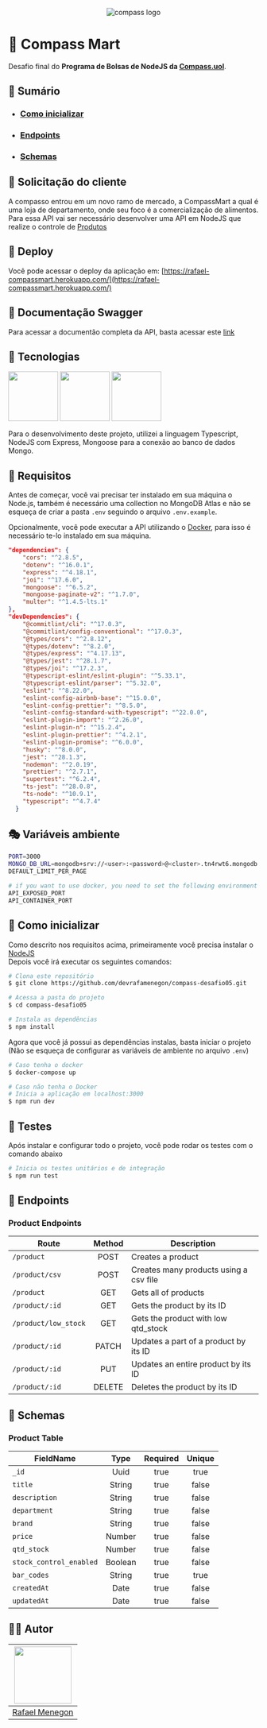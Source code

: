 <p align="center">
  <img alt="compass logo" src="https://user-images.githubusercontent.com/65569815/176964539-fe858838-0d07-418e-9220-b6d94461ecee.png" />
</p>

# 🏪 Compass Mart

Desafio final do **Programa de Bolsas de NodeJS da [Compass.uol](https://compass.uol/)**.

## 🧾 Sumário
* ### [Como inicializar](#-como-inicializar)
* ### [Endpoints](#-endpoints)
* ### [Schemas](#-schemas)

## 📖 Solicitação do cliente
A compasso entrou em um novo ramo de mercado, a CompassMart a qual é uma loja de departamento, onde seu foco é a comercialização de alimentos. Para essa API vai ser necessário desenvolver uma API em NodeJS que realize o controle de [Produtos](#product-table)

## 🚀 Deploy
Você pode acessar o deploy da aplicação em: [https://rafael-compassmart.herokuapp.com/](https://rafael-compassmart.herokuapp.com/)

## 📗 Documentação Swagger
Para acessar a documentão completa da API, basta acessar este [link](https://app.swaggerhub.com/apis/devrafamenegon/CompassMart/1.0.0)

## 🧰 Tecnologias

<p>
  <img src="https://user-images.githubusercontent.com/65569815/182266557-f2d0c589-fe31-4d65-b867-cb40385066a0.svg" width="100">
  <img src="https://user-images.githubusercontent.com/65569815/182253645-6966537e-18ed-4c47-974b-22510cc3d834.png" width="100">
  <img src="https://user-images.githubusercontent.com/65569815/187051607-c61423cb-a4c8-480c-9655-ff038a001ed7.jpg" width="100">
</p>

Para o desenvolvimento deste projeto, utilizei a linguagem Typescript, NodeJS com Express, Mongoose para a conexão ao banco de dados Mongo.
<br/>

## 🔑 Requisitos

Antes de começar, você vai precisar ter instalado em sua máquina o Node.js, também é necessário uma collection no MongoDB Atlas e não se esqueça de criar a pasta `.env` seguindo o arquivo `.env.example`.

Opcionalmente, você pode executar a API utilizando o [Docker]('https://www.docker.com/products/docker-desktop/'), para isso é necessário te-lo instalado em sua máquina.

```json
"dependencies": {
    "cors": "^2.8.5",
    "dotenv": "^16.0.1",
    "express": "^4.18.1",
    "joi": "^17.6.0",
    "mongoose": "^6.5.2",
    "mongoose-paginate-v2": "^1.7.0",
    "multer": "^1.4.5-lts.1"
},
"devDependencies": {
    "@commitlint/cli": "^17.0.3",
    "@commitlint/config-conventional": "^17.0.3",
    "@types/cors": "^2.8.12",
    "@types/dotenv": "^8.2.0",
    "@types/express": "^4.17.13",
    "@types/jest": "^28.1.7",
    "@types/joi": "^17.2.3",
    "@typescript-eslint/eslint-plugin": "^5.33.1",
    "@typescript-eslint/parser": "^5.32.0",
    "eslint": "^8.22.0",
    "eslint-config-airbnb-base": "^15.0.0",
    "eslint-config-prettier": "^8.5.0",
    "eslint-config-standard-with-typescript": "^22.0.0",
    "eslint-plugin-import": "^2.26.0",
    "eslint-plugin-n": "^15.2.4",
    "eslint-plugin-prettier": "^4.2.1",
    "eslint-plugin-promise": "^6.0.0",
    "husky": "^8.0.0",
    "jest": "^28.1.3",
    "nodemon": "^2.0.19",
    "prettier": "^2.7.1",
    "supertest": "^6.2.4",
    "ts-jest": "^28.0.8",
    "ts-node": "^10.9.1",
    "typescript": "^4.7.4"
  }
```

## 🎭 Variáveis ambiente
```bash
PORT=3000
MONGO_DB_URL=mongodb+srv://<user>:<password>@<cluster>.tn4rwt6.mongodb.net/<collection>?retryWrites=true&w=majority
DEFAULT_LIMIT_PER_PAGE

# if you want to use docker, you need to set the following environment variables
API_EXPOSED_PORT
API_CONTAINER_PORT
```

## 🏁 Como inicializar

Como descrito nos requisitos acima, primeiramente você precisa instalar o [NodeJS](https://nodejs.org/en/)
<br/>
Depois você irá executar os seguintes comandos:

```bash
# Clona este repositório
$ git clone https://github.com/devrafamenegon/compass-desafio05.git

# Acessa a pasta do projeto
$ cd compass-desafio05

# Instala as dependências
$ npm install
```

Agora que você já possui as dependências instalas, basta iniciar o projeto (Não se esqueça de configurar as variáveis de ambiente no arquivo `.env`)

```bash
# Caso tenha o docker
$ docker-compose up

# Caso não tenha o Docker
# Inicia a aplicação em localhost:3000
$ npm run dev

```

## 🧪 Testes

Após instalar e configurar todo o projeto, você pode rodar os testes com o comando abaixo

```bash
# Inicia os testes unitários e de integração
$ npm run test
```

## 🚪 Endpoints

### Product Endpoints
|       Route           |    Method    |                   Description                     |                                                                         
|   ---------------     | :----------: |  ----------------------------------------------   |                                                                           
|  `/product`           |    POST      |  Creates a product                                | 
|  `/product/csv`       |    POST      |  Creates many products using a csv file           |    
|  `/product`           |    GET       |  Gets all of products                             |   
|  `/product/:id`       |    GET       |  Gets the product by its ID                       |  
|  `/product/low_stock` |    GET       |  Gets the product with low qtd_stock              |  
|  `/product/:id`       |    PATCH     |  Updates a part of a product by its ID            |    
|  `/product/:id`       |    PUT       |  Updates an entire product by its ID              |
|  `/product/:id`       |    DELETE    |  Deletes the product by its ID                    |
   
## 🧱 Schemas

### Product Table
|        FieldName        |    Type   | Required | Unique |
|-------------------------|:---------:|:--------:|:------:|
| `_id`                   | Uuid      | true     | true   |
| `title`                 | String    | true     | false  |
| `description`           | String    | true     | false  |
| `department`            | String    | true     | false  |
| `brand`                 | String    | true     | false  |
| `price`                 | Number    | true     | false  |
| `qtd_stock`             | Number    | true     | false  |
| `stock_control_enabled` | Boolean   | true     | false  |
| `bar_codes`             | String    | true     | true   |
| `createdAt`             | Date      | true     | false  |
| `updatedAt`             | Date      | true     | false  |


## ✋🏻 Autor
| <img src="https://avatars.githubusercontent.com/devrafamenegon" width=115>
|---
| <a href="https://github.com/devrafamenegon">Rafael Menegon</a> 
